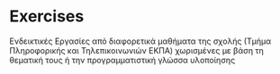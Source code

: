 # Exercises

Ενδεικτικές Εργασίες από διαφορετικά μαθήματα της σχολής (Τμήμα Πληροφορικής και Τηλεπικοινωνιών ΕΚΠΑ) χωρισμένες με βάση τη θεματική τους ή την προγραμματιστική γλώσσα υλοποίησης 
